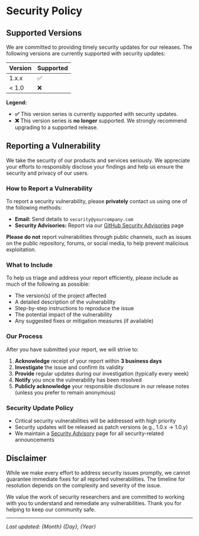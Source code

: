 # Security Policy

## Supported Versions

We are committed to providing timely security updates for our releases. The following versions are currently supported with security updates:

| Version | Supported          |
| ------- | ------------------ |
| 1.x.x   | :white_check_mark: |
| < 1.0   | :x:                |

**Legend:**

- **:white_check_mark:** This version series is currently supported with security updates.
- **:x:** This version series is **no longer** supported. We strongly recommend upgrading to a supported release.

## Reporting a Vulnerability

We take the security of our products and services seriously. We appreciate your efforts to responsibly disclose your findings and help us ensure the security and privacy of our users.

### How to Report a Vulnerability

To report a security vulnerability, please **privately** contact us using one of the following methods:

- **Email:** Send details to `security@yourcompany.com`
- **Security Advisories:** Report via our [GitHub Security Advisories](https://github.com/your-username/your-repo/security/advisories) page

**Please do not** report vulnerabilities through public channels, such as issues on the public repository, forums, or social media, to help prevent malicious exploitation.

### What to Include

To help us triage and address your report efficiently, please include as much of the following as possible:

- The version(s) of the project affected
- A detailed description of the vulnerability
- Step-by-step instructions to reproduce the issue
- The potential impact of the vulnerability
- Any suggested fixes or mitigation measures (if available)

### Our Process

After you have submitted your report, we will strive to:

1. **Acknowledge** receipt of your report within **3 business days**
2. **Investigate** the issue and confirm its validity
3. **Provide** regular updates during our investigation (typically every week)
4. **Notify** you once the vulnerability has been resolved
5. **Publicly acknowledge** your responsible disclosure in our release notes (unless you prefer to remain anonymous)

### Security Update Policy

- Critical security vulnerabilities will be addressed with high priority
- Security updates will be released as patch versions (e.g., 1.0.x → 1.0.y)
- We maintain a [Security Advisory](https://github.com/your-username/your-repo/security/advisories) page for all security-related announcements

## Disclaimer

While we make every effort to address security issues promptly, we cannot guarantee immediate fixes for all reported vulnerabilities. The timeline for resolution depends on the complexity and severity of the issue.

We value the work of security researchers and are committed to working with you to understand and remediate any vulnerabilities. Thank you for helping to keep our community safe.

---

_Last updated: {Month} {Day}, {Year}_
